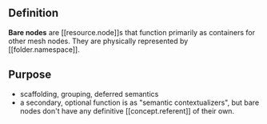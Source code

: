 
## Definition

**Bare nodes** are [[resource.node]]s that function primarily as containers for other mesh nodes. They are physically represented by [[folder.namespace]].

## Purpose

- scaffolding, grouping, deferred semantics
- a secondary, optional function is as "semantic contextualizers", but bare nodes don't have any definitive [[concept.referent]] of their own. 
